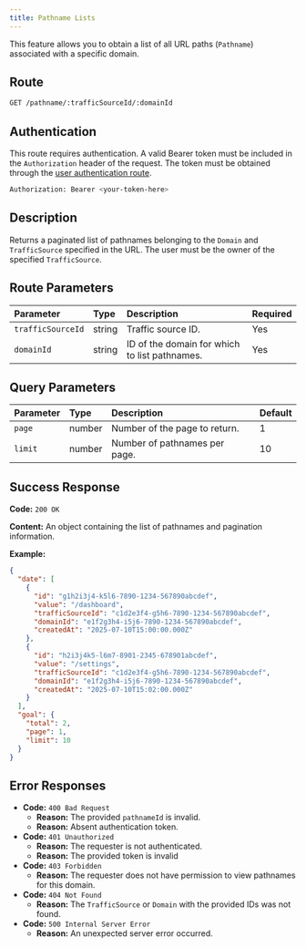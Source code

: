 ```yaml
---
title: Pathname Lists
---
```


This feature allows you to obtain a list of all URL paths (`Pathname`) associated with a specific domain.

## Route

```bash
GET /pathname/:trafficSourceId/:domainId
```

## Authentication

This route requires authentication. A valid Bearer token must be included in the `Authorization` header of the request. The token must be obtained through the [user authentication route](/en/user/authuser/).

```bash
Authorization: Bearer <your-token-here>
```

## Description

Returns a paginated list of pathnames belonging to the `Domain` and `TrafficSource` specified in the URL. The user must be the owner of the specified `TrafficSource`.

## Route Parameters

| Parameter         | Type   | Description                                   | Required |
| :---------------- | :----- | :-------------------------------------------- | :------- |
| `trafficSourceId` | string | Traffic source ID.                            | Yes      |
| `domainId`        | string | ID of the domain for which to list pathnames. | Yes      |

## Query Parameters

| Parameter | Type   | Description                   | Default |
| :-------- | :----- | :---------------------------- | :------ |
| `page`    | number | Number of the page to return. | 1       |
| `limit`   | number | Number of pathnames per page. | 10      |

## Success Response

**Code:** `200 OK`

**Content:** An object containing the list of pathnames and pagination information.

**Example:**

```json
{
  "date": [
    {
      "id": "g1h2i3j4-k5l6-7890-1234-567890abcdef",
      "value": "/dashboard",
      "trafficSourceId": "c1d2e3f4-g5h6-7890-1234-567890abcdef",
      "domainId": "e1f2g3h4-i5j6-7890-1234-567890abcdef",
      "createdAt": "2025-07-10T15:00:00.000Z"
    },
    {
      "id": "h2i3j4k5-l6m7-8901-2345-678901abcdef",
      "value": "/settings",
      "trafficSourceId": "c1d2e3f4-g5h6-7890-1234-567890abcdef",
      "domainId": "e1f2g3h4-i5j6-7890-1234-567890abcdef",
      "createdAt": "2025-07-10T15:02:00.000Z"
    }
  ],
  "goal": {
    "total": 2,
    "page": 1,
    "limit": 10
  }
}
```

## Error Responses

- **Code:** `400 Bad Request`
  - **Reason:** The provided `pathnameId` is invalid.
  - **Reason:** Absent authentication token.
- **Code:** `401 Unauthorized`
  - **Reason:** The requester is not authenticated.
  - **Reason:** The provided token is invalid
- **Code:** `403 Forbidden`
  - **Reason:** The requester does not have permission to view pathnames for this domain.
- **Code:** `404 Not Found`
  - **Reason:** The `TrafficSource` or `Domain` with the provided IDs was not found.
- **Code:** `500 Internal Server Error`
  - **Reason:** An unexpected server error occurred.
